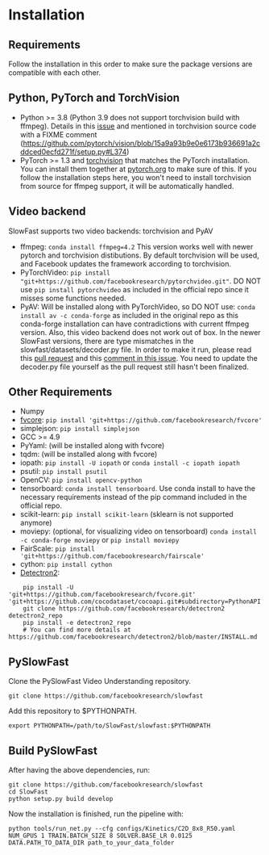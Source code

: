 # Installation

## Requirements

Follow the installation in this order to make sure the package versions are compatible with each other.

## Python, PyTorch and TorchVision
- Python >= 3.8 (Python 3.9 does not support torchvision build with ffmpeg). Details in this [issue](https://github.com/facebookresearch/SlowFast/issues/181#issuecomment-1241692131) and mentioned in torchvision source code with a FIXME comment (https://github.com/pytorch/vision/blob/15a9a93b9e0e6173b936691a2cddced0ecfd271f/setup.py#L374)
- PyTorch >= 1.3 and [torchvision](https://github.com/pytorch/vision/) that matches the PyTorch installation.
  You can install them together at [pytorch.org](https://pytorch.org) to make sure of this. If you follow the installation steps here, you won't need to install torchvision from source for ffmpeg support, it will be automatically handled.

## Video backend
SlowFast supports two video backends: torchvision and PyAV
- ffmpeg: `conda install ffmpeg=4.2` This version works well with newer pytorch and torchvision distibutions. By default torchvision will be used, and Facebook updates the framework according to torchvision.
- PyTorchVideo: `pip install "git+https://github.com/facebookresearch/pytorchvideo.git"`. DO NOT use `pip install pytorchvideo` as included in the official repo since it misses some functions needed.
- PyAV: Will be installed along with PyTorchVideo, so DO NOT use: `conda install av -c conda-forge` as included in the original repo as this conda-forge installation can have contradictions with current ffmpeg version. Also, this video backend does not work out of box. In the newer SlowFast versions, there are type mismatches in the slowfast/datasets/decoder.py file. In order to make it run, please read this [pull request](https://github.com/facebookresearch/SlowFast/pull/541) and this [comment in this issue](https://github.com/facebookresearch/SlowFast/issues/181#issuecomment-1122954279). You need to update the decoder.py file yourself as the pull request still hasn't been finalized.

## Other Requirements
- Numpy
- [fvcore](https://github.com/facebookresearch/fvcore/): `pip install 'git+https://github.com/facebookresearch/fvcore'`
- simplejson: `pip install simplejson`
- GCC >= 4.9
- PyYaml: (will be installed along with fvcore)
- tqdm: (will be installed along with fvcore)
- iopath: `pip install -U iopath` or `conda install -c iopath iopath`
- psutil: `pip install psutil`
- OpenCV: `pip install opencv-python`
- tensorboard: `conda install tensorboard`. Use conda install to have the necessary requirements instead of the pip command included in the official repo.
- scikit-learn: ̣̣̣̣̣̣̣̣̣̣̣̣̣̣̣̣̣̣̣`pip install scikit-learn` (sklearn is not supported anymore)
- moviepy: (optional, for visualizing video on tensorboard) `conda install -c conda-forge moviepy` or `pip install moviepy`
- FairScale: `pip install 'git+https://github.com/facebookresearch/fairscale'`
- cython: `pip install cython`
- [Detectron2](https://github.com/facebookresearch/detectron2):

```
    pip install -U 'git+https://github.com/facebookresearch/fvcore.git' 'git+https://github.com/cocodataset/cocoapi.git#subdirectory=PythonAPI'
    git clone https://github.com/facebookresearch/detectron2 detectron2_repo
    pip install -e detectron2_repo
    # You can find more details at https://github.com/facebookresearch/detectron2/blob/master/INSTALL.md
```

## PySlowFast

Clone the PySlowFast Video Understanding repository.
```
git clone https://github.com/facebookresearch/slowfast
```

Add this repository to $PYTHONPATH.
```
export PYTHONPATH=/path/to/SlowFast/slowfast:$PYTHONPATH
```

## Build PySlowFast

After having the above dependencies, run:
```
git clone https://github.com/facebookresearch/slowfast
cd SlowFast
python setup.py build develop
```

Now the installation is finished, run the pipeline with:
```
python tools/run_net.py --cfg configs/Kinetics/C2D_8x8_R50.yaml NUM_GPUS 1 TRAIN.BATCH_SIZE 8 SOLVER.BASE_LR 0.0125 DATA.PATH_TO_DATA_DIR path_to_your_data_folder
```
